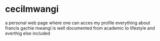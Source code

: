 # cecilmwangi
a personal web page where one can acces my profile
everything about francis gachie mwangi is well documented
from academic to lifestyle and everthig else included
